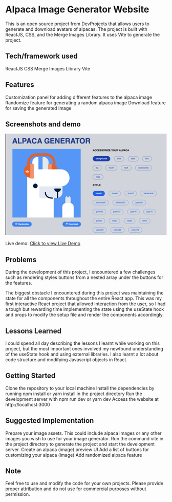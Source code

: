 # Alpaca Image Generator Website

This is an open source project from DevProjects that allows users to generate and download avatars of alpacas. The project is built with ReactJS, CSS, and the Merge Images Library. It uses Vite to generate the project.

## Tech/framework used

ReactJS
CSS
Merge Images Library
Vite

## Features

Customization panel for adding different features to the alpaca image
Randomize feature for generating a random alpaca image
Download feature for saving the generated image

## Screenshots and demo

![Project Screenshot](public/project-screenshot.png)

Live demo: [Click to view Live Demo](https://alpaca-image-generator-sigma.vercel.app)

## Problems

During the development of this project, I encountered a few challenges such as rendering styles buttons from a nested array under the buttons for the features.

The biggest obstacle I encountered during this project was maintaining the state for all the components throughout the entire React app. This was my first interactive React project that allowed interaction from the user, so I had a tough but rewarding time implementing the state using the useState hook and props to modify the setup file and render the components accordingly.

## Lessons Learned

I could spend all day describing the lessons I learnt while working on this project, but the most important ones involved my newfound understanding of the useState hook and using external libraries. I also learnt a lot about code structure and modifying Javascript objects in React.

## Getting Started

Clone the repository to your local machine
Install the dependencies by running npm install or yarn install in the project directory
Run the development server with npm run dev or yarn dev
Access the website at http://localhost:3000

## Suggested Implementation

Prepare your image assets. This could include alpaca images or any other images you wish to use for your image generator.
Run the command vite in the project directory to generate the project and start the development server.
Create an alpaca (image) preview UI
Add a list of buttons for customizing your alpaca (image)
Add randomized alpaca feature

## Note

Feel free to use and modify the code for your own projects. Please provide proper attribution and do not use for commercial purposes without permission.